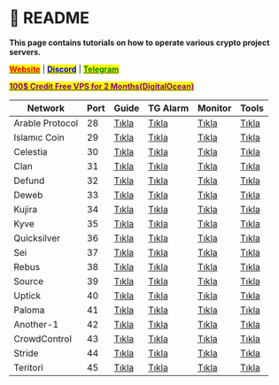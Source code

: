 # 🔅 README

**This page contains tutorials on how to operate various crypto project servers.**

[<mark style="color:red;">**Website**</mark>](https://nodeist.net/) | [<mark style="color:blue;">**Discord**</mark>](https://discord.gg/ypx7mJ6Zzb) | [<mark style="color:green;">**Telegram**</mark>](https://t.me/noodeist)

[<mark style="color:purple;">**100$ Credit Free VPS for 2 Months(DigitalOcean)**</mark>](https://www.digitalocean.com/?refcode=410c988c8b3e\&utm\_campaign=Referral\_Invite\&utm\_medium=Referral\_Program\&utm\_source=badge)

| Network      | Port | Guide                                              | TG Alarm                                     | Monitor | Tools |  
| ------------ | ---- | ----------------------------------------------------- | ---------------------------------------- | ------- | ----- |
| Arable Protocol     | 28   | [Tıkla](./Arable/Readme.md)                         |[Tıkla](./Arable/Telegram-Alarm/README.md)|[Tıkla](./Arable/Monitor/README.md)| [Tıkla](./Arable/Tools)     
| Islamıc Coin     | 29   | [Tıkla](./Haqq/Readme.md)                         |[Tıkla](./Haqq/Telegram-Alarm/README.md)|[Tıkla](./Haqq/Monitor/README.md)| [Tıkla](./Haqq/Tools)     
| Celestia     | 30   | [Tıkla](./Celestia/Readme.md)                         |[Tıkla](./Celestia/Telegram-Alarm/README.md)|[Tıkla](./Celestia/Monitor/README.md)| [Tıkla](./Celestia/Tools)          
| Clan         | 31   | [Tıkla](./Clan/Readme.md)                             |[Tıkla](./Clan/Telegram-Alarm/README.md)| [Tıkla](./Clan/Monitor/README.md) | [Tıkla](./Clan/Tools) 
| Defund       | 32   | [Tıkla](./Defund/Readme.md)                           |[Tıkla](./Defund/Telegram-Alarm/README.md)| [Tıkla](./Defund/Monitor/README.md) |[Tıkla](./Defund/Tools) 
| Deweb        | 33   | [Tıkla](./Deweb/Readme.md)                            |[Tıkla](./Deweb/Telegram-Alarm/README.md)| [Tıkla](./Deweb/Monitor/README.md) |[Tıkla](./Deweb/Tools) 
| Kujira       | 34   | [Tıkla](./Z-Bitenler/Kujira/Readme.md)                |[Tıkla](./Z-Bitenler/Kujira/Telegram-Alarm/README.md)| [Tıkla](./Z-Bitenler/Kujira/Monitor/README.md) |[Tıkla](./Z-Bitenler/Kujira/Tools) 
| Kyve         | 35   | [Tıkla](./Z-Bitenler/Kyve/Readme.md)                  |[Tıkla](./Z-Bitenler/Kyve/Telegram-Alarm/README.md)| [Tıkla](./Z-Bitenler/Kyve/Monitor/README.md) |[Tıkla](./Z-Bitenler/Kyve/Tools) 
| Quicksilver  | 36   | [Tıkla](./Z-Bitenler/Quicksilver/Readme.md)           |[Tıkla](./Z-Bitenler/Quicksilver/Telegram-Alarm/README.md)| [Tıkla](./Z-Bitenler/Quicksilver/Monitor/README.md) |[Tıkla](./Z-Bitenler/Quicksilver/Tools) 
| Sei          | 37   | [Tıkla](./Sei/Readme.md)                              |[Tıkla](./Sei/Telegram-Alarm/README.md)| [Tıkla](./Sei/Monitor/README.md)   | [Tıkla](./Sei/Tools) 
| Rebus        | 38   | [Tıkla](./Rebus/Readme.md)                            |[Tıkla](./Rebus/Telegram-Alarm/README.md)| [Tıkla](./Rebus/Monitor/README.md) |[Tıkla](./Rebus/Tools) 
| Source       | 39   | [Tıkla](./Source/Readme.md)                           |[Tıkla](./Source/Telegram-Alarm/README.md)| [Tıkla](./Source/Monitor/README.md) |[Tıkla](./Source/Tools) 
| Uptick       | 40   | [Tıkla](./Z-Bitenler/Uptick/Readme.md)                |[Tıkla](./Z-Bitenler/Uptick/Telegram-Alarm/README.md)| [Tıkla](./Z-Bitenler/Uptick/Monitor/README.md) |[Tıkla](./Z-Bitenler/Uptick/Tools) 
| Paloma       | 41   | [Tıkla](./Paloma/Readme.md)                           |[Tıkla](./Paloma/Telegram-Alarm/README.md)| [Tıkla](./Paloma/Monitor/README.md) |[Tıkla](./Paloma/Tools) 
| Another-1    | 42   | [Tıkla](./Z-Bitenler/Anone/Readme.md)                 |[Tıkla](./Z-Bitenler/Anone/Telegram-Alarm/README.md)| [Tıkla](./Z-Bitenler/Anone/Monitor/README.md) |[Tıkla](./Z-Bitenler/Anone/Tools) 
| CrowdControl | 43   | [Tıkla](./CrowdControl/Readme.md)                     |[Tıkla](./CrowdControl/Telegram-Alarm/README.md)| [Tıkla](./CrowdControl/Monitor/README.md) |[Tıkla](./CrowdControl/Tools) 
| Stride       | 44   | [Tıkla](./Stride/Readme.md)                           |[Tıkla](./Stride/Telegram-Alarm/README.md)|  [Tıkla](./Stride/Monitor/README.md) |[Tıkla](./Stride/Tools) 
| Teritori     | 45   | [Tıkla](./Teritori/Readme.md)                         |[Tıkla](./Teritori/Telegram-Alarm/README.md)| [Tıkla](./Teritori/Monitor/README.md) |[Tıkla](./Teritori/Tools) 



